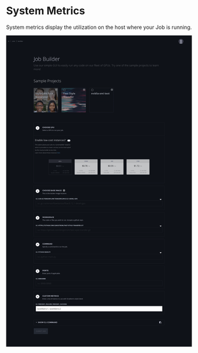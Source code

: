 # System Metrics

System metrics display the utilization on the host where your Job is running.

![](../../../.gitbook/assets/image%20%2825%29.png)

